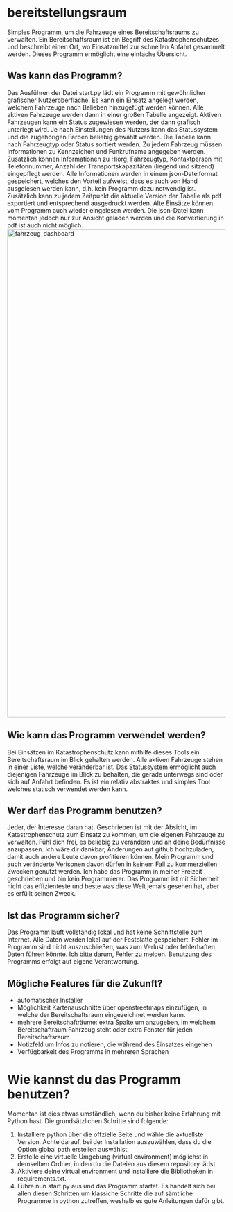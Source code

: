 # bereitstellungsraum
Simples Programm, um die Fahrzeuge eines Bereitschaftsraums zu verwalten. Ein Bereitschaftsraum ist ein Begriff des Katastrophenschutzes und beschreibt einen Ort, wo Einsatzmittel zur schnellen Anfahrt gesammelt werden. Dieses Programm ermöglicht eine einfache Übersicht. 

## Was kann das Programm? 
Das Ausführen der Datei start.py lädt ein Programm mit gewöhnlicher grafischer Nutzeroberfläche. Es kann ein Einsatz angelegt werden, welchem Fahrzeuge nach Belieben hinzugefügt werden können. Alle aktiven Fahrzeuge werden dann in einer großen Tabelle angezeigt. Aktiven Fahrzeugen kann ein Status zugewiesen werden, der dann grafisch unterlegt wird. Je nach Einstellungen des Nutzers kann das Statussystem und die zugehörigen Farben beliebig gewählt werden. Die Tabelle kann nach Fahrzeugtyp oder Status sortiert werden. Zu jedem Fahrzeug müssen Informationen zu Kennzeichen und Funkrufname angegeben werden. Zusätzlich können Informationen zu Hiorg, Fahrzeugtyp, Kontaktperson mit Telefonnummer, Anzahl der Transportskapazitäten (liegend und sitzend) eingepflegt werden. 
Alle Informationen werden in einem json-Dateiformat gespeichert, welches den Vorteil aufweist, dass es auch von Hand ausgelesen werden kann, d.h. kein Programm dazu notwendig ist. Zusätzlich kann zu jedem Zeitpunkt die aktuelle Version der Tabelle als pdf exportiert und entsprechend ausgedruckt werden.
Alte Einsätze können vom Programm auch wieder eingelesen werden. Die json-Datei kann momentan jedoch nur zur Ansicht geladen werden und die Konvertierung in pdf ist auch nicht möglich.
<img width="1901" height="1127" alt="fahrzeug_dashboard" src="https://github.com/user-attachments/assets/e635296e-c5e3-4e26-8121-ffdf176fd41a" />
## Wie kann das Programm verwendet werden? 
Bei Einsätzen im Katastrophenschutz kann mithilfe dieses Tools ein Bereitschaftsraum im Blick gehalten werden. Alle aktiven Fahrzeuge stehen in einer Liste, welche veränderbar ist. Das Statussystem ermöglicht auch diejenigen Fahrzeuge im Blick zu behalten, die gerade unterwegs sind oder sich auf Anfahrt befinden. Es ist ein relativ abstraktes und simples Tool welches statisch verwendet werden kann. 

## Wer darf das Programm benutzen? 
Jeder, der Interesse daran hat. Geschrieben ist mit der Absicht, im Katastrophenschutz zum Einsatz zu kommen, um die eigenen Fahrzeuge zu verwalten. Fühl dich frei, es beliebig zu verändern und an deine Bedürfnisse anzupassen. Ich wäre dir dankbar, Änderungen auf github hochzuladen, damit auch andere Leute davon profitieren können. Mein Programm und auch veränderte Verisonen davon dürfen in keinem Fall zu kommerziellen Zwecken genutzt werden. 
Ich habe das Programm in meiner Freizeit geschrieben und bin kein Programmierer. Das Programm ist mit Sicherheit nicht das effizienteste und beste was diese Welt jemals gesehen hat, aber es erfüllt seinen Zweck.

## Ist das Programm sicher? 
Das Programm läuft vollständig lokal und hat keine Schnittstelle zum Internet. Alle Daten werden lokal auf der Festplatte gespeichert.
Fehler im Programm sind nicht auszuschließen, was zum Verlust oder fehlerhaften Daten führen könnte. Ich bitte darum, Fehler zu melden.
Benutzung des Programms erfolgt auf eigene Verantwortung. 

## Mögliche Features für die Zukunft?
- automatischer Installer 
- Möglichkeit Kartenauschnitte über openstreetmaps einzufügen, in welche der Bereitschaftsraum eingezeichnet werden kann.
- mehrere Bereitschafträume: extra Spalte um anzugeben, im welchem Bereitschaftraum Fahrzeug steht oder extra Fenster für jeden Bereitschaftsraum
- Notizfeld um Infos zu notieren, die während des Einsatzes eingehen
- Verfügbarkeit des Programms in mehreren Sprachen

# Wie kannst du das Programm benutzen? 
Momentan ist dies etwas umständlich, wenn du bisher keine Erfahrung mit Python hast. Die grundsätzlichen Schritte sind folgende:
1) Installiere python über die offzielle Seite und wähle die aktuellste Version. Achte darauf, bei der Installation auszuwählen, dass du die Option global path erstellen auswählst.
2) Erstelle eine virtuelle Umgebung (virtual environment) möglichst in demselben Ordner, in den du die Dateien aus diesem repository lädst.
3) Aktiviere deine virtual environment und installiere die Bibliotheken in requirements.txt.
4) Führe nun start.py aus und das Programm startet. 
Es handelt sich bei allen diesen Schritten um klassiche Schritte die auf sämtliche Programme in python zutreffen, weshalb es gute Anleitungen dafür gibt.
